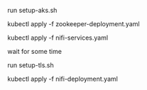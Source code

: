 run setup-aks.sh

kubectl apply -f zookeeper-deployment.yaml

kubectl apply -f nifi-services.yaml

wait for some time

run setup-tls.sh

kubectl apply -f nifi-deployment.yaml

